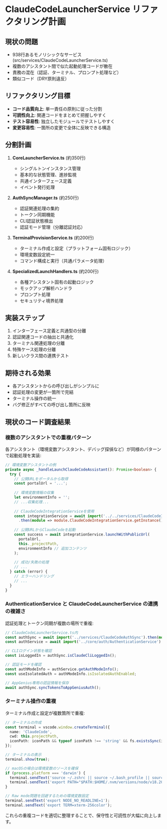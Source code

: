 # ClaudeCodeLauncherService リファクタリング計画

## 現状の問題
- 938行あるモノリシックなサービス (src/services/ClaudeCodeLauncherService.ts)
- 複数のアシスタント間で似た起動処理コードが散在
- 責務の混在（認証、ターミナル、プロンプト処理など）
- 類似コード（DRY原則違反）

## リファクタリング目標
- **コード品質向上**: 単一責任の原則に従った分割
- **可読性向上**: 関連コードをまとめて把握しやすく
- **テスト容易性**: 独立したモジュールでテストしやすく
- **変更容易性**: 一箇所の変更で全体に反映できる構造

## 分割計画
1. **CoreLauncherService.ts** (約350行)
   - シングルトンインスタンス管理
   - 基本的な状態管理、進捗監視
   - 共通インターフェース定義
   - イベント発行処理

2. **AuthSyncManager.ts** (約250行)
   - 認証関連処理の集約
   - トークン同期機能
   - CLI認証状態検出
   - 認証モード管理（分離認証対応）

3. **TerminalProvisionService.ts** (約200行)
   - ターミナル作成と設定（プラットフォーム固有ロジック）
   - 環境変数設定統一
   - コマンド構成と実行（共通パラメータ処理）

4. **SpecializedLaunchHandlers.ts** (約200行)
   - 各種アシスタント固有の起動ロジック
   - モックアップ解析ハンドラ
   - プロンプト処理
   - セキュリティ境界処理

## 実装ステップ
1. インターフェース定義と共通型の分離
2. 認証関連コードの抽出と共通化
3. ターミナル関連処理の分離
4. 特殊ケース処理の分離
5. 新しいクラス間の連携テスト

## 期待される効果
- 各アシスタントからの呼び出しがシンプルに
- 認証処理の変更が一箇所で完結
- ターミナル操作の統一
- バグ修正がすべての呼び出し箇所に反映

## 現状のコード調査結果

### 複数のアシスタントでの重複パターン
各アシスタント（環境変数アシスタント、デバッグ探偵など）が同様のパターンで起動処理を実装:

```typescript
// 環境変数アシスタントの例
private async _handleLaunchClaudeCodeAssistant(): Promise<boolean> {
  try {
    // 公開URLをポータルから取得
    const portalUrl = '...';
    
    // 環境変数情報の収集
    let environmentInfo = '';
    // ...収集処理...
    
    // ClaudeCodeIntegrationServiceを使用
    const integrationService = await import('../../services/ClaudeCodeIntegrationService')
      .then(module => module.ClaudeCodeIntegrationService.getInstance());
    
    // 公開URLからClaudeCodeを起動
    const success = await integrationService.launchWithPublicUrl(
      portalUrl, 
      this._projectPath,
      environmentInfo // 追加コンテンツ
    );
    
    // 成功/失敗の処理
    // ...
  } catch (error) {
    // エラーハンドリング
    // ...
  }
}
```

### AuthenticationService と ClaudeCodeLauncherService の連携の複雑さ
認証処理とトークン同期が複数の場所で重複:

```typescript
// ClaudeCodeLauncherService.ts内
const authSync = await import('../services/ClaudeCodeAuthSync').then(module => module.ClaudeCodeAuthSync.getInstance());
const authService = await import('../core/auth/AuthenticationService').then(module => module.AuthenticationService.getInstance());

// CLIログイン状態を確認
const isLoggedIn = authSync.isClaudeCliLoggedIn();

// 認証モードを確認
const authModeInfo = authService.getAuthModeInfo();
const useIsolatedAuth = authModeInfo.isIsolatedAuthEnabled;

// AppGenius専用の認証情報を保存
await authSync.syncTokensToAppGeniusAuth();
```

### ターミナル操作の重複
ターミナル作成と設定が複数箇所で重複:

```typescript
// ターミナルの作成
const terminal = vscode.window.createTerminal({
  name: 'ClaudeCode',
  cwd: this.projectPath,
  iconPath: iconPath && typeof iconPath !== 'string' && fs.existsSync(iconPath.fsPath) ? iconPath : undefined
});

// ターミナルの表示
terminal.show(true);

// macOSの場合は環境変数のソースを確保
if (process.platform === 'darwin') {
  terminal.sendText('source ~/.zshrc || source ~/.bash_profile || source ~/.profile || echo "No profile found" > /dev/null 2>&1');
  terminal.sendText('export PATH="$PATH:$HOME/.nvm/versions/node/v18.20.6/bin:/usr/local/bin:/usr/bin"');
}

// Raw mode問題を回避するための環境変数設定
terminal.sendText('export NODE_NO_READLINE=1');
terminal.sendText('export TERM=xterm-256color');
```

これらの重複コードを適切に整理することで、保守性と可読性が大幅に向上します。